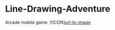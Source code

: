 # Line-Drawing-Adventure
Arcade mobile game.
![ICON][url-to-image](https://lutamesgames.com/images/LDA_ICON.png)
